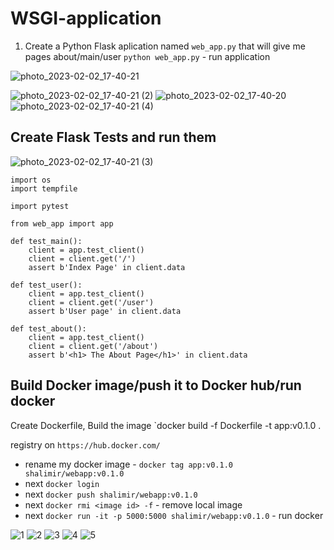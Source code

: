 # WSGI-application

1. Create a Python Flask aplication named `web_app.py` that will give me pages about/main/user 
`python web_app.py` - run application


![photo_2023-02-02_17-40-21](https://user-images.githubusercontent.com/123692654/216374321-090cc64b-5eb6-4ec2-8d7b-684bf762348f.jpg)

![photo_2023-02-02_17-40-21 (2)](https://user-images.githubusercontent.com/123692654/216374060-a787ba3a-a4d4-4d43-9cb9-220e8d2398b2.jpg)
![photo_2023-02-02_17-40-20](https://user-images.githubusercontent.com/123692654/216374156-49cd906d-6007-483a-bec2-5fbde76af349.jpg)
![photo_2023-02-02_17-40-21 (4)](https://user-images.githubusercontent.com/123692654/216374179-729314d1-bede-459e-9aa8-bb14cb0cfdb9.jpg)


## Create Flask Tests and run them
![photo_2023-02-02_17-40-21 (3)](https://user-images.githubusercontent.com/123692654/216374845-c4f7bc64-98f4-47b6-bad4-4c5079932108.jpg)
```
import os
import tempfile

import pytest

from web_app import app

def test_main():
    client = app.test_client()
    client = client.get('/')
    assert b'Index Page' in client.data

def test_user():
    client = app.test_client()
    client = client.get('/user')
    assert b'User page' in client.data

def test_about():
    client = app.test_client()
    client = client.get('/about')
    assert b'<h1> The About Page</h1>' in client.data
```


## Build Docker image/push it to Docker hub/run docker
Create Dockerfile, Build the image `docker build -f Dockerfile -t app:v0.1.0 .

registry on `https://hub.docker.com/`
- rename my docker image - `docker tag app:v0.1.0 shalimir/webapp:v0.1.0`
- next `docker login`
- next `docker push shalimir/webapp:v0.1.0`
- next `docker rmi <image id> -f` - remove local image
- next `docker run -it -p 5000:5000 shalimir/webapp:v0.1.0` - run docker


![1](https://user-images.githubusercontent.com/123692654/216431431-20413e74-e12b-4f46-80f4-c1c7cf678b81.jpg)
![2](https://user-images.githubusercontent.com/123692654/216431437-b10c8b72-cefd-4d93-95b8-65ee28c587ab.jpg)
![3](https://user-images.githubusercontent.com/123692654/216431454-6c8e0f5d-3f1c-4627-96ca-66ffa3b69d01.jpg)
![4](https://user-images.githubusercontent.com/123692654/216431459-23970c5c-2f74-4020-b2da-a32536193e31.jpg)
![5](https://user-images.githubusercontent.com/123692654/216431460-2321b0c3-8d67-4a5c-93e7-026412ed29f1.jpg)
